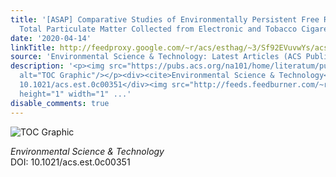 ```yaml
---
title: '[ASAP] Comparative Studies of Environmentally Persistent Free Radicals on
  Total Particulate Matter Collected from Electronic and Tobacco Cigarettes'
date: '2020-04-14'
linkTitle: http://feedproxy.google.com/~r/acs/esthag/~3/Sf92EVuvwYs/acs.est.0c00351
source: 'Environmental Science & Technology: Latest Articles (ACS Publications)'
description: '<p><img src="https://pubs.acs.org/na101/home/literatum/publisher/achs/journals/content/esthag/0/esthag.ahead-of-print/acs.est.0c00351/20200414/images/medium/es0c00351_0007.gif"
  alt="TOC Graphic"/></p><div><cite>Environmental Science & Technology</cite></div><div>DOI:
  10.1021/acs.est.0c00351</div><img src="http://feeds.feedburner.com/~r/acs/esthag/~4/Sf92EVuvwYs"
  height="1" width="1" ...'
disable_comments: true
---
```

<p><img src="https://pubs.acs.org/na101/home/literatum/publisher/achs/journals/content/esthag/0/esthag.ahead-of-print/acs.est.0c00351/20200414/images/medium/es0c00351_0007.gif" alt="TOC Graphic"/></p><div><cite>Environmental Science & Technology</cite></div><div>DOI: 10.1021/acs.est.0c00351</div><img src="http://feeds.feedburner.com/~r/acs/esthag/~4/Sf92EVuvwYs" height="1" width="1" ...